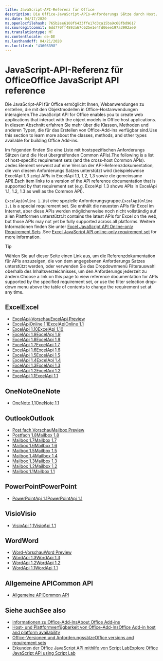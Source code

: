 ```yaml
---
title: JavaScript-API-Referenz für Office
description: Die Office-JavaScript-APIs-Anforderungs Sätze durch Host.
ms.date: 04/17/2020
ms.openlocfilehash: 765b2ee6108f6433ffe17d3ca15ba9c68fbd9617
ms.sourcegitcommit: 6dd770ff4893a67c625e1e4fd06ee197a3992ae0
ms.translationtype: MT
ms.contentlocale: de-DE
ms.lasthandoff: 04/21/2020
ms.locfileid: "43603398"
---
```

# <a name="office-javascript-api-reference"></a><span data-ttu-id="ef37e-103">JavaScript-API-Referenz für Office</span><span class="sxs-lookup"><span data-stu-id="ef37e-103">Office JavaScript API reference</span></span>

<span data-ttu-id="ef37e-104">Die JavaScript-API für Office ermöglicht Ihnen, Webanwendungen zu erstellen, die mit den Objektmodellen in Office-Hostanwendungen interagieren.</span><span class="sxs-lookup"><span data-stu-id="ef37e-104">The JavaScript API for Office enables you to create web applications that interact with the object models in Office host applications.</span></span> <span data-ttu-id="ef37e-105">In diesem Abschnitt erfahren Sie mehr über die Klassen, Methoden und anderen Typen, die für das Erstellen von Office-Add-Ins verfügbar sind.</span><span class="sxs-lookup"><span data-stu-id="ef37e-105">Use this section to learn more about the classes, methods, and other types available for building Office Add-ins.</span></span>

<span data-ttu-id="ef37e-106">Im folgenden finden Sie eine Liste mit hostspezifischen Anforderungs Sätzen (und die Host übergreifenden Common APIs).</span><span class="sxs-lookup"><span data-stu-id="ef37e-106">The following is a list of host-specific requirement sets (and the cross-host Common APIs).</span></span> <span data-ttu-id="ef37e-107">Jedes Element verweist auf eine Version der API-Referenzdokumentation, die von diesem Anforderungs Satzes unterstützt wird (beispielsweise ExcelApi 1,3 zeigt APIs in ExcelApi 1,1, 1,2, 1,3 sowie die gemeinsame API).</span><span class="sxs-lookup"><span data-stu-id="ef37e-107">Each item links to a version of the API reference documentation that is supported by that requirement set (e.g. ExcelApi 1.3 shows APIs in ExcelApi 1.1, 1.2, 1.3 as well as the Common API).</span></span>

<span data-ttu-id="ef37e-108">`ExcelApiOnline 1.1`ist eine spezielle Anforderungsgruppe.</span><span class="sxs-lookup"><span data-stu-id="ef37e-108">`ExcelApiOnline 1.1` is a special requirement set.</span></span> <span data-ttu-id="ef37e-109">Sie enthält die neuesten APIs für Excel im Internet, aber diese APIs werden möglicherweise noch nicht vollständig auf allen Plattformen unterstützt.</span><span class="sxs-lookup"><span data-stu-id="ef37e-109">It contains the latest APIs for Excel on the web, but those APIs may not yet be fully supported across all platforms.</span></span> <span data-ttu-id="ef37e-110">Weitere Informationen finden Sie unter [Excel JavaScript API Online-only Requirement Sets](/office/dev/add-ins/reference/requirement-sets/excel-api-online-requirement-set) .</span><span class="sxs-lookup"><span data-stu-id="ef37e-110">See [Excel JavaScript API online-only requirement set](/office/dev/add-ins/reference/requirement-sets/excel-api-online-requirement-set) for more information.</span></span>

> [!TIP]
> <span data-ttu-id="ef37e-111">Wählen Sie auf dieser Seite einen Link aus, um die Referenzdokumentation für APIs anzuzeigen, die von dem angegebenen Anforderungs Satzes unterstützt werden, oder verwenden Sie das Dropdownmenü Filterauswahl oberhalb des Inhaltsverzeichnisses, um den Anforderungs jederzeit zu ändern.</span><span class="sxs-lookup"><span data-stu-id="ef37e-111">Choose a link on this page to view reference documentation for APIs supported by the specified requirement set, or use the filter selection drop-down menu above the table of contents to change the requirement set at any time.</span></span>

## <a name="excel"></a><span data-ttu-id="ef37e-112">Excel</span><span class="sxs-lookup"><span data-stu-id="ef37e-112">Excel</span></span>

- [<span data-ttu-id="ef37e-113">ExcelApi-Vorschau</span><span class="sxs-lookup"><span data-stu-id="ef37e-113">ExcelApi Preview</span></span>](/javascript/api/excel?view=excel-js-preview)
- [<span data-ttu-id="ef37e-114">ExcelApiOnline 1,1</span><span class="sxs-lookup"><span data-stu-id="ef37e-114">ExcelApiOnline 1.1</span></span>](/javascript/api/excel?view=excel-js-online)
- [<span data-ttu-id="ef37e-115">ExcelApi 1.10</span><span class="sxs-lookup"><span data-stu-id="ef37e-115">ExcelApi 1.10</span></span>](/javascript/api/excel?view=excel-js-1.10)
- [<span data-ttu-id="ef37e-116">ExcelApi 1.9</span><span class="sxs-lookup"><span data-stu-id="ef37e-116">ExcelApi 1.9</span></span>](/javascript/api/excel?view=excel-js-1.9)
- [<span data-ttu-id="ef37e-117">ExcelApi 1.8</span><span class="sxs-lookup"><span data-stu-id="ef37e-117">ExcelApi 1.8</span></span>](/javascript/api/excel?view=excel-js-1.8)
- [<span data-ttu-id="ef37e-118">ExcelApi 1.7</span><span class="sxs-lookup"><span data-stu-id="ef37e-118">ExcelApi 1.7</span></span>](/javascript/api/excel?view=excel-js-1.7)
- [<span data-ttu-id="ef37e-119">ExcelApi 1.6</span><span class="sxs-lookup"><span data-stu-id="ef37e-119">ExcelApi 1.6</span></span>](/javascript/api/excel?view=excel-js-1.6)
- [<span data-ttu-id="ef37e-120">ExcelApi 1.5</span><span class="sxs-lookup"><span data-stu-id="ef37e-120">ExcelApi 1.5</span></span>](/javascript/api/excel?view=excel-js-1.5)
- [<span data-ttu-id="ef37e-121">ExcelApi 1.4</span><span class="sxs-lookup"><span data-stu-id="ef37e-121">ExcelApi 1.4</span></span>](/javascript/api/excel?view=excel-js-1.4)
- [<span data-ttu-id="ef37e-122">ExcelApi 1.3</span><span class="sxs-lookup"><span data-stu-id="ef37e-122">ExcelApi 1.3</span></span>](/javascript/api/excel?view=excel-js-1.3)
- [<span data-ttu-id="ef37e-123">ExcelApi 1.2</span><span class="sxs-lookup"><span data-stu-id="ef37e-123">ExcelApi 1.2</span></span>](/javascript/api/excel?view=excel-js-1.2)
- [<span data-ttu-id="ef37e-124">ExcelApi 1.1</span><span class="sxs-lookup"><span data-stu-id="ef37e-124">ExcelApi 1.1</span></span>](/javascript/api/excel?view=excel-js-1.1)

## <a name="onenote"></a><span data-ttu-id="ef37e-125">OneNote</span><span class="sxs-lookup"><span data-stu-id="ef37e-125">OneNote</span></span>

- [<span data-ttu-id="ef37e-126">OneNote 1,1</span><span class="sxs-lookup"><span data-stu-id="ef37e-126">OneNote 1.1</span></span>](/javascript/api/onenote?view=onenote-js-1.1)

## <a name="outlook"></a><span data-ttu-id="ef37e-127">Outlook</span><span class="sxs-lookup"><span data-stu-id="ef37e-127">Outlook</span></span>

- [<span data-ttu-id="ef37e-128">Post fach Vorschau</span><span class="sxs-lookup"><span data-stu-id="ef37e-128">Mailbox Preview</span></span>](/javascript/api/outlook?view=outlook-js-preview)
- [<span data-ttu-id="ef37e-129">Postfach 1.8</span><span class="sxs-lookup"><span data-stu-id="ef37e-129">Mailbox 1.8</span></span>](/javascript/api/outlook?view=outlook-js-1.8)
- [<span data-ttu-id="ef37e-130">Mailbox 1.7</span><span class="sxs-lookup"><span data-stu-id="ef37e-130">Mailbox 1.7</span></span>](/javascript/api/outlook?view=outlook-js-1.7)
- [<span data-ttu-id="ef37e-131">Mailbox 1.6</span><span class="sxs-lookup"><span data-stu-id="ef37e-131">Mailbox 1.6</span></span>](/javascript/api/outlook?view=outlook-js-1.6)
- [<span data-ttu-id="ef37e-132">Mailbox 1.5</span><span class="sxs-lookup"><span data-stu-id="ef37e-132">Mailbox 1.5</span></span>](/javascript/api/outlook?view=outlook-js-1.5)
- [<span data-ttu-id="ef37e-133">Mailbox 1.4</span><span class="sxs-lookup"><span data-stu-id="ef37e-133">Mailbox 1.4</span></span>](/javascript/api/outlook?view=outlook-js-1.4)
- [<span data-ttu-id="ef37e-134">Mailbox 1.3</span><span class="sxs-lookup"><span data-stu-id="ef37e-134">Mailbox 1.3</span></span>](/javascript/api/outlook?view=outlook-js-1.3)
- [<span data-ttu-id="ef37e-135">Mailbox 1.2</span><span class="sxs-lookup"><span data-stu-id="ef37e-135">Mailbox 1.2</span></span>](/javascript/api/outlook?view=outlook-js-1.2)
- [<span data-ttu-id="ef37e-136">Mailbox 1.1</span><span class="sxs-lookup"><span data-stu-id="ef37e-136">Mailbox 1.1</span></span>](/javascript/api/outlook?view=outlook-js-1.1)

## <a name="powerpoint"></a><span data-ttu-id="ef37e-137">PowerPoint</span><span class="sxs-lookup"><span data-stu-id="ef37e-137">PowerPoint</span></span>

- [<span data-ttu-id="ef37e-138">PowerPointApi 1.1</span><span class="sxs-lookup"><span data-stu-id="ef37e-138">PowerPointApi 1.1</span></span>](/javascript/api/powerpoint?view=powerpoint-js-1.1)

## <a name="visio"></a><span data-ttu-id="ef37e-139">Visio</span><span class="sxs-lookup"><span data-stu-id="ef37e-139">Visio</span></span>

- [<span data-ttu-id="ef37e-140">VisioApi 1,1</span><span class="sxs-lookup"><span data-stu-id="ef37e-140">VisioApi 1.1</span></span>](/javascript/api/visio?view=visio-js-1.1)

## <a name="word"></a><span data-ttu-id="ef37e-141">Word</span><span class="sxs-lookup"><span data-stu-id="ef37e-141">Word</span></span>

- [<span data-ttu-id="ef37e-142">Word-Vorschau</span><span class="sxs-lookup"><span data-stu-id="ef37e-142">Word Preview</span></span>](/javascript/api/word?view=word-js-preview)
- [<span data-ttu-id="ef37e-143">WordApi 1.3</span><span class="sxs-lookup"><span data-stu-id="ef37e-143">WordApi 1.3</span></span>](/javascript/api/word?view=word-js-1.3)
- [<span data-ttu-id="ef37e-144">WordApi 1.2</span><span class="sxs-lookup"><span data-stu-id="ef37e-144">WordApi 1.2</span></span>](/javascript/api/word?view=word-js-1.2)
- [<span data-ttu-id="ef37e-145">WordApi 1.1</span><span class="sxs-lookup"><span data-stu-id="ef37e-145">WordApi 1.1</span></span>](/javascript/api/word?view=word-js-1.1)

## <a name="common-api"></a><span data-ttu-id="ef37e-146">Allgemeine API</span><span class="sxs-lookup"><span data-stu-id="ef37e-146">Common API</span></span>

- [<span data-ttu-id="ef37e-147">Allgemeine API</span><span class="sxs-lookup"><span data-stu-id="ef37e-147">Common API</span></span>](/javascript/api/office?view=common-js)

## <a name="see-also"></a><span data-ttu-id="ef37e-148">Siehe auch</span><span class="sxs-lookup"><span data-stu-id="ef37e-148">See also</span></span>

- [<span data-ttu-id="ef37e-149">Informationen zu Office-Add-Ins</span><span class="sxs-lookup"><span data-stu-id="ef37e-149">About Office Add-ins</span></span>](/office/dev/add-ins/overview)
- [<span data-ttu-id="ef37e-150">Host- und Plattformverfügbarkeit von Office-Add-Ins</span><span class="sxs-lookup"><span data-stu-id="ef37e-150">Office Add-in host and platform availability</span></span>](/office/dev/add-ins/overview/office-add-in-availability)
- [<span data-ttu-id="ef37e-151">Office-Versionen und Anforderungssätze</span><span class="sxs-lookup"><span data-stu-id="ef37e-151">Office versions and requirement sets</span></span>](/office/dev/add-ins/develop/office-versions-and-requirement-sets)
- [<span data-ttu-id="ef37e-152">Erkunden der Office JavaScript API mithilfe von Script Lab</span><span class="sxs-lookup"><span data-stu-id="ef37e-152">Explore Office JavaScript API using Script Lab</span></span>](/office/dev/add-ins/overview/explore-with-script-lab)
